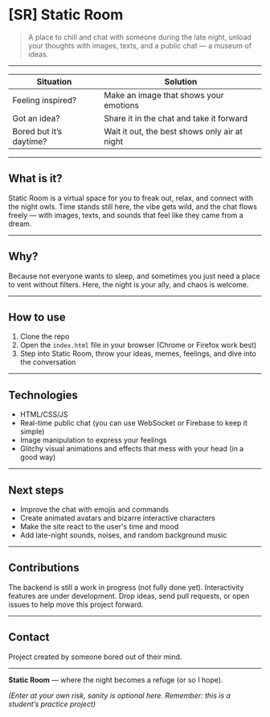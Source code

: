 # [SR] Static Room

> A place to chill and chat with someone during the late night, unload your thoughts with images, texts, and a public chat — a museum of ideas.

---

| Situation                    | Solution                                      |
|------------------------------|----------------------------------------------|
| Feeling inspired?            | Make an image that shows your emotions       |
| Got an idea?                 | Share it in the chat and take it forward     |
| Bored but it’s daytime?      | Wait it out, the best shows only air at night |

---

## What is it?

Static Room is a virtual space for you to freak out, relax, and connect with the night owls. Time stands still here, the vibe gets wild, and the chat flows freely — with images, texts, and sounds that feel like they came from a dream.

---

## Why?

Because not everyone wants to sleep, and sometimes you just need a place to vent without filters. Here, the night is your ally, and chaos is welcome.

---

## How to use

1. Clone the repo
2. Open the `index.html` file in your browser (Chrome or Firefox work best)
3. Step into Static Room, throw your ideas, memes, feelings, and dive into the conversation

---

## Technologies

- HTML/CSS/JS
- Real-time public chat (you can use WebSocket or Firebase to keep it simple)
- Image manipulation to express your feelings
- Glitchy visual animations and effects that mess with your head (in a good way)

---

## Next steps

- Improve the chat with emojis and commands
- Create animated avatars and bizarre interactive characters
- Make the site react to the user's time and mood
- Add late-night sounds, noises, and random background music

---

## Contributions

The backend is still a work in progress (not fully done yet). Interactivity features are under development. Drop ideas, send pull requests, or open issues to help move this project forward.

---

## Contact

Project created by someone bored out of their mind.

---

**Static Room** — where the night becomes a refuge (or so I hope).

*(Enter at your own risk, sanity is optional here. Remember: this is a student’s practice project)*
